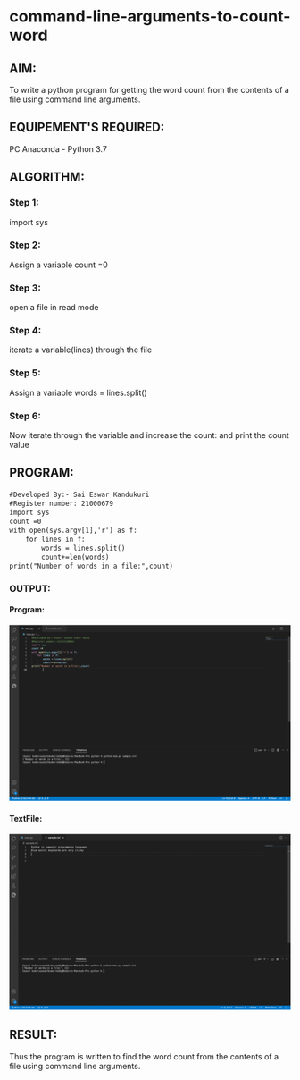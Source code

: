 # command-line-arguments-to-count-word
## AIM:
To write a python program for getting the word count from the contents of a file using command line arguments.
## EQUIPEMENT'S REQUIRED: 
PC
Anaconda - Python 3.7
## ALGORITHM: 
### Step 1:

import sys

### Step 2:

Assign a variable count =0

### Step 3:

open a file in read mode

### Step 4:

iterate a variable(lines) through the file

### Step 5:

Assign a variable words = lines.split()

### Step 6:

Now iterate through the variable and increase the count: and print the count value
## PROGRAM:
```
#Developed By:- Sai Eswar Kandukuri
#Register number: 21000679
import sys
count =0
with open(sys.argv[1],'r') as f:
    for lines in f:
        words = lines.split()
        count+=len(words)
print("Number of words in a file:",count)
```
### OUTPUT:
#### Program:
![Output](./poutput.png)
#### TextFile:
![Output](./toutput.png)

## RESULT:
Thus the program is written to find the word count from the contents of a file using command line arguments.
